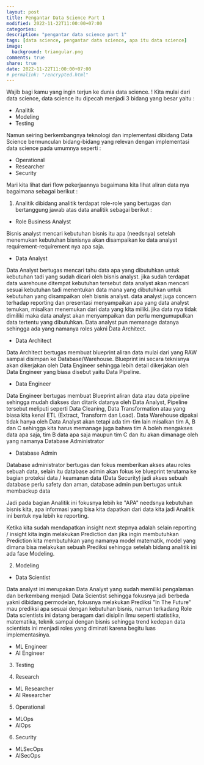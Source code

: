 ```yaml
---
layout: post
title: Pengantar Data Science Part 1
modified: 2022-11-22T11:00:00+07:00
categories:
description: "pengantar data science part 1"
tags: [data science, pengantar data science, apa itu data science]
image:
  background: triangular.png
comments: true
share: true
date: 2022-11-22T11:00:00+07:00
# permalink: "/encrypted.html"
---
```



Wajib bagi kamu yang ingin terjun ke dunia data science. !
Kita mulai dari data science, data science itu dipecah menjadi 3 bidang yang besar yaitu : 

- Analitik
- Modeling
- Testing

Namun seiring berkembangnya teknologi dan implementasi dibidang Data Science bermunculan bidang-bidang yang relevan dengan implementasi data science pada umumnya seperti :
- Operational 
- Researcher
- Security 

Mari kita lihat dari flow pekerjaannya bagaimana kita lihat aliran data nya bagaimana sebagai berikut : 

1. Analitik
dibidang analitik terdapat role-role yang bertugas dan bertanggung jawab atas data analitik sebagai berikut :
- Role Business Analyst

Bisnis analyst mencari kebutuhan bisnis itu apa (needsnya) setelah menemukan kebutuhan bisnisnya akan disampaikan ke data analyst requirement-requirement nya apa saja.

- Data Analyst 

Data Analyst bertugas mencari tahu data apa yang dibutuhkan untuk kebutuhan tadi yang sudah dicari oleh bisnis analyst. jika sudah terdapat data warehouse ditempat kebutuhan tersebut data analyst akan mencari sesuai kebutuhan tadi menentukan data mana yang dibutuhkan untuk kebutuhan yang disampaikan oleh bisnis analyst. data analyst juga concern terhadap reporting dan presentasi menyampaikan apa yang data analyst temukan, misalkan menemukan dari data yang kita miliki. jika data nya tidak dimiliki maka data analyst akan menyampaikan dan perlu mengumupulkan data tertentu yang dibutuhkan. Data analyst pun memanage datanya sehingga ada yang namanya roles yakni Data Architect.

- Data Architect

Data Architect bertugas membuat blueprint aliran data mulai dari yang RAW sampai disimpan ke Database/Warehouse. Blueprint ini secara teknisnya akan dikerjakan oleh Data Engineer sehingga lebih detail dikerjakan oleh Data Engineer yang biasa disebut yaitu Data Pipeline.

- Data Engineer 

Data Engineer bertugas membuat Blueprint aliran data atau data pipeline sehingga mudah diakses dan ditarik datanya oleh Data Analyst, Pipeline tersebut meliputi seperti Data Cleaning, Data Transformation atau yang biasa kita kenal ETL (Extract, Transform dan Load). Data Warehouse dipakai tidak hanya oleh Data Analyst akan tetapi ada tim-tim lain misalkan tim A, B dan C sehingga kita harus memanage juga bahwa tim A boleh mengakses data apa saja, tim B data apa saja maupun tim C dan itu akan dimanage oleh yang namanya Database Administrator

- Database Admin 

Database administrator bertugas dan fokus memberikan akses atau roles sebuah data, selain itu database admin akan fokus ke blueprint terutama ke bagian proteksi data / keamanan data (Data Security) jadi akses sebuah database perlu safety dan aman, database admin pun bertugas untuk membackup data 

Jadi pada bagian Analitik ini fokusnya lebih ke "APA" needsnya kebutuhan bisnis kita, apa informasi yang bisa kita dapatkan dari data kita jadi Analitik ini bentuk nya lebih ke reporting.

Ketika kita sudah mendapatkan insight next stepnya adalah selain reporting / insight kita ingin melakukan Prediction dan jika ingin membutuhkan Prediction kita membutuhkan yang namanya model matematik, model yang dimana bisa melakukan sebuah Prediksi sehingga setelah bidang analitik ini ada fase Modeling.

2. Modeling 
- Data Scientist 

Data analyst ini merupakan Data Analyst yang sudah memiliki pengalaman dan berkembang menjadi Data Scientist sehingga fokusnya jadi berbeda yakni dibidang permodelan, fokusnya melakukan Prediksi "In The Future" mau prediksi apa sesuai dengan kebutuhan bisnis, namun terkadang Role Data scientists ini datang beragam dari disiplin ilmu seperti statistika, matematika, teknik sampai dengan bisnis sehingga trend kedepan data scientists ini menjadi roles yang diminati karena begitu luas implementasinya.

- ML Engineer
- AI Engineer

3. Testing

4. Research
- ML Researcher 
- AI Researcher

5. Operational
- MLOps
- AIOps

6. Security 
- MLSecOps
- AISecOps